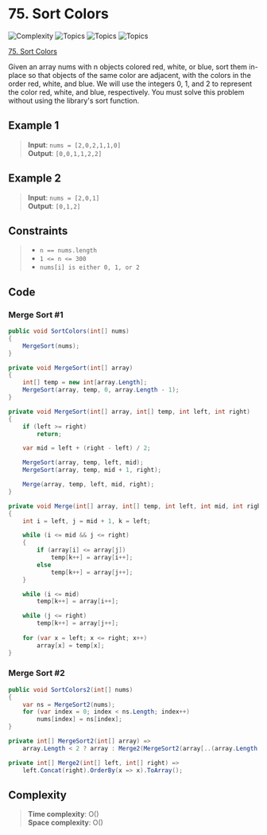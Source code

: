 # 75. Sort Colors 

![Complexity](https://img.shields.io/badge/easy-green)
![Topics](https://img.shields.io/badge/array-blue)
![Topics](https://img.shields.io/badge/two_pointers-blue)
![Topics](https://img.shields.io/badge/sorting-blue)

[75. Sort Colors ](https://leetcode.com/problems/sort-colors/description/)

Given an array nums with n objects colored red, white, or blue, sort them in-place so that objects of the same color are adjacent, with the colors in the order red, white, and blue.  We will use the integers 0, 1, and 2 to represent the color red, white, and blue, respectively.  You must solve this problem without using the library's sort function.

## Example 1
> **Input**: `nums = [2,0,2,1,1,0]`  
> **Output**: `[0,0,1,1,2,2]`

## Example 2
> **Input**: `nums = [2,0,1]`  
> **Output**: `[0,1,2]`

## Constraints
> - `n == nums.length`  
> - `1 <= n <= 300`
> - `nums[i] is either 0, 1, or 2`

## Code
### Merge Sort #1
```csharp
public void SortColors(int[] nums)
{
    MergeSort(nums);
}

private void MergeSort(int[] array)
{
    int[] temp = new int[array.Length];
    MergeSort(array, temp, 0, array.Length - 1);
}

private void MergeSort(int[] array, int[] temp, int left, int right)
{
    if (left >= right)
        return;

    var mid = left + (right - left) / 2;

    MergeSort(array, temp, left, mid);
    MergeSort(array, temp, mid + 1, right);

    Merge(array, temp, left, mid, right);
}

private void Merge(int[] array, int[] temp, int left, int mid, int right)
{
    int i = left, j = mid + 1, k = left;

    while (i <= mid && j <= right)
    {
        if (array[i] <= array[j])
            temp[k++] = array[i++];
        else
            temp[k++] = array[j++];
    }

    while (i <= mid)
        temp[k++] = array[i++];

    while (j <= right)
        temp[k++] = array[j++];
        
    for (var x = left; x <= right; x++)
        array[x] = temp[x];
}
```

### Merge Sort #2
```csharp
public void SortColors2(int[] nums)
{
    var ns = MergeSort2(nums);
    for (var index = 0; index < ns.Length; index++)
        nums[index] = ns[index];
}

private int[] MergeSort2(int[] array) =>
    array.Length < 2 ? array : Merge2(MergeSort2(array[..(array.Length / 2)]), MergeSort2(array[(array.Length / 2)..]));

private int[] Merge2(int[] left, int[] right) =>
    left.Concat(right).OrderBy(x => x).ToArray();
```

## Complexity
> **Time complexity**: O()  
> **Space complexity**: O()